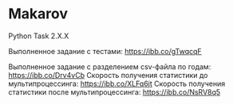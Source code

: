 # Makarov
Python Task 2.X.X

Выполненное задание с тестами: https://ibb.co/gTwqcqF 

Выполненное задание с разделением csv-файла по годам: https://ibb.co/Drv4vCb
Скорость получения статистики до мультипроцессинга: https://ibb.co/XLFq6jt
Скорость получения статистики после мультипроцессинга: https://ibb.co/NsRV8q5